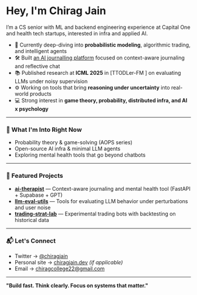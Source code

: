 # Hey, I'm Chirag Jain

I’m a CS senior with ML and backend engineering experience at Capital One and health tech startups, interested in infra and applied AI.

- 🧠 Currently deep-diving into **probabilistic modeling**, algorithmic trading, and intelligent agents
- 🛠️ Built [an AI journalling platform](https://ai-therapist-seven.vercel.app/login) focused on context-aware journaling and reflective chat
- 📚 Published research at **ICML 2025** in [TTODLer-FM ] on evaluating LLMs under noisy supervision
- ⚙️ Working on tools that bring **reasoning under uncertainty** into real-world products
- 💻 Strong interest in **game theory, probability, distributed infra, and AI x psychology**

---

### 📌 What I'm Into Right Now

- Probability theory & game-solving (AOPS series)
- Open-source AI infra & minimal LLM agents
- Exploring mental health tools that go beyond chatbots

---

### 📂 Featured Projects

- [**ai-therapist**](https://ai-therapist-seven.vercel.app/login) — Context-aware journaling and mental health tool (FastAPI + Supabase + GPT)
- [**llm-eval-utils**](#) — Tools for evaluating LLM behavior under perturbations and user noise
- [**trading-strat-lab**](#) — Experimental trading bots with backtesting on historical data

---

### 📬 Let's Connect

- Twitter → [@chiragjain](https://x.com/taruschirag)
- Personal site → [chiragjain.dev](https://taruschirag.github.io/) *(if applicable)*
- Email → chiragcollege22@gmail.com

---

**"Build fast. Think clearly. Focus on systems that matter."**
